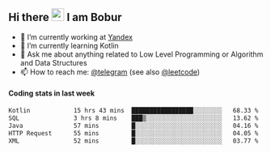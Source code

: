 ## Hi there <img src="https://media.giphy.com/media/hvRJCLFzcasrR4ia7z/giphy.gif" width="25px" height="25px"> I am Bobur

- 💼 I’m currently working at [Yandex](https://yandex.ru/)
- 🌱 I’m currently learning Kotlin
- 💬 Ask me about anything related to Low Level Programming or Algorithm and Data Structures
- 📫 How to reach me: [@telegram](https://t.me/octoant) (see also [@leetcode](https://leetcode.com/octoant/))    

#### Coding stats in last week

<!--START_SECTION:waka-->

```txt
Kotlin            15 hrs 43 mins  █████████████████░░░░░░░░   68.33 %
SQL               3 hrs 8 mins    ███▒░░░░░░░░░░░░░░░░░░░░░   13.62 %
Java              57 mins         █░░░░░░░░░░░░░░░░░░░░░░░░   04.16 %
HTTP Request      55 mins         █░░░░░░░░░░░░░░░░░░░░░░░░   04.05 %
XML               52 mins         █░░░░░░░░░░░░░░░░░░░░░░░░   03.77 %
```

<!--END_SECTION:waka-->
